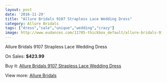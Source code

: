 ```yaml
---
layout: post
date: '2016-11-29'
title: "Allure Bridals 9107 Strapless Lace Wedding Dress"
category: Allure Bridals
tags: ["dress","sale","unique","wedding","crazy"]
image: http://www.eudances.com/11705-thickbox_default/allure-bridals-9107-strapless-lace-wedding-dress.jpg
---
```

Allure Bridals 9107 Strapless Lace Wedding Dress

On Sales: **$423.99**
<a href="https://www.eudances.com/en/allure-bridals/3695-allure-bridals-9107-strapless-lace-wedding-dress.html"><amp-img layout="responsive" width="600" height="600" src="//www.eudances.com/11705-thickbox_default/allure-bridals-9107-strapless-lace-wedding-dress.jpg" alt="Allure Bridals 9107 Strapless Lace Wedding Dress 0" /></a>
<a href="https://www.eudances.com/en/allure-bridals/3695-allure-bridals-9107-strapless-lace-wedding-dress.html"><amp-img layout="responsive" width="600" height="600" src="//www.eudances.com/11706-thickbox_default/allure-bridals-9107-strapless-lace-wedding-dress.jpg" alt="Allure Bridals 9107 Strapless Lace Wedding Dress 1" /></a>
<a href="https://www.eudances.com/en/allure-bridals/3695-allure-bridals-9107-strapless-lace-wedding-dress.html"><amp-img layout="responsive" width="600" height="600" src="//www.eudances.com/11707-thickbox_default/allure-bridals-9107-strapless-lace-wedding-dress.jpg" alt="Allure Bridals 9107 Strapless Lace Wedding Dress 2" /></a>
<a href="https://www.eudances.com/en/allure-bridals/3695-allure-bridals-9107-strapless-lace-wedding-dress.html"><amp-img layout="responsive" width="600" height="600" src="//www.eudances.com/11708-thickbox_default/allure-bridals-9107-strapless-lace-wedding-dress.jpg" alt="Allure Bridals 9107 Strapless Lace Wedding Dress 3" /></a>
<a href="https://www.eudances.com/en/allure-bridals/3695-allure-bridals-9107-strapless-lace-wedding-dress.html"><amp-img layout="responsive" width="600" height="600" src="//www.eudances.com/11709-thickbox_default/allure-bridals-9107-strapless-lace-wedding-dress.jpg" alt="Allure Bridals 9107 Strapless Lace Wedding Dress 4" /></a>
<a href="https://www.eudances.com/en/allure-bridals/3695-allure-bridals-9107-strapless-lace-wedding-dress.html"><amp-img layout="responsive" width="600" height="600" src="//www.eudances.com/11710-thickbox_default/allure-bridals-9107-strapless-lace-wedding-dress.jpg" alt="Allure Bridals 9107 Strapless Lace Wedding Dress 5" /></a>
<a href="https://www.eudances.com/en/allure-bridals/3695-allure-bridals-9107-strapless-lace-wedding-dress.html"><amp-img layout="responsive" width="600" height="600" src="//www.eudances.com/11711-thickbox_default/allure-bridals-9107-strapless-lace-wedding-dress.jpg" alt="Allure Bridals 9107 Strapless Lace Wedding Dress 6" /></a>
<a href="https://www.eudances.com/en/allure-bridals/3695-allure-bridals-9107-strapless-lace-wedding-dress.html"><amp-img layout="responsive" width="600" height="600" src="//www.eudances.com/11712-thickbox_default/allure-bridals-9107-strapless-lace-wedding-dress.jpg" alt="Allure Bridals 9107 Strapless Lace Wedding Dress 7" /></a>

Buy it: [Allure Bridals 9107 Strapless Lace Wedding Dress](https://www.eudances.com/en/allure-bridals/3695-allure-bridals-9107-strapless-lace-wedding-dress.html "Allure Bridals 9107 Strapless Lace Wedding Dress")

View more: [Allure Bridals](https://www.eudances.com/en/2-allure-bridals "Allure Bridals")